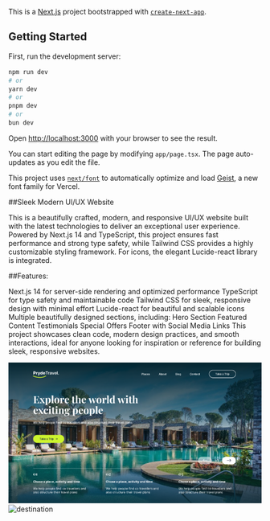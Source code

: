 This is a [Next.js](https://nextjs.org) project bootstrapped with [`create-next-app`](https://nextjs.org/docs/app/api-reference/cli/create-next-app).

## Getting Started

First, run the development server:

```bash
npm run dev
# or
yarn dev
# or
pnpm dev
# or
bun dev
```

Open [http://localhost:3000](http://localhost:3000) with your browser to see the result.

You can start editing the page by modifying `app/page.tsx`. The page auto-updates as you edit the file.

This project uses [`next/font`](https://nextjs.org/docs/app/building-your-application/optimizing/fonts) to automatically optimize and load [Geist](https://vercel.com/font), a new font family for Vercel.

##Sleek Modern UI/UX Website

This is a beautifully crafted, modern, and responsive UI/UX website built with the latest technologies to deliver an exceptional user experience. Powered by Next.js 14 and TypeScript, this project ensures fast performance and strong type safety, while Tailwind CSS provides a highly customizable styling framework. For icons, the elegant Lucide-react library is integrated.

##Features:

Next.js 14 for server-side rendering and optimized performance
TypeScript for type safety and maintainable code
Tailwind CSS for sleek, responsive design with minimal effort
Lucide-react for beautiful and scalable icons
Multiple beautifully designed sections, including:
Hero Section
Featured Content
Testimonials
Special Offers
Footer with Social Media Links
This project showcases clean code, modern design practices, and smooth interactions, ideal for anyone looking for inspiration or reference for building sleek, responsive websites.


![Hero](/public/landingPage.png)
![destination](/public/destination.png.png)

